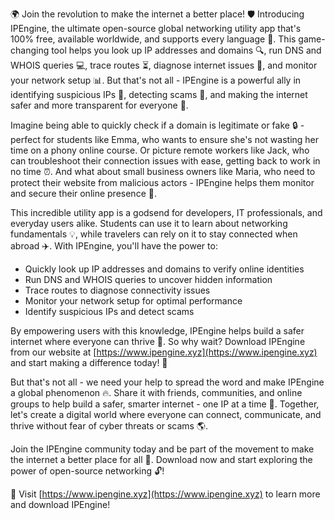 🌍 Join the revolution to make the internet a better place! 🛡️ Introducing IPEngine, the ultimate open-source global networking utility app that's 100% free, available worldwide, and supports every language 📖. This game-changing tool helps you look up IP addresses and domains 🔍, run DNS and WHOIS queries 💻, trace routes ⏳, diagnose internet issues 👀, and monitor your network setup 📊. But that's not all - IPEngine is a powerful ally in identifying suspicious IPs 👺, detecting scams 🚨, and making the internet safer and more transparent for everyone 🌟.

Imagine being able to quickly check if a domain is legitimate or fake 🔒 - perfect for students like Emma, who wants to ensure she's not wasting her time on a phony online course. Or picture remote workers like Jack, who can troubleshoot their connection issues with ease, getting back to work in no time ⏰. And what about small business owners like Maria, who need to protect their website from malicious actors - IPEngine helps them monitor and secure their online presence 🚀.

This incredible utility app is a godsend for developers, IT professionals, and everyday users alike. Students can use it to learn about networking fundamentals 💡, while travelers can rely on it to stay connected when abroad ✈️. With IPEngine, you'll have the power to:

* Quickly look up IP addresses and domains to verify online identities
* Run DNS and WHOIS queries to uncover hidden information
* Trace routes to diagnose connectivity issues
* Monitor your network setup for optimal performance
* Identify suspicious IPs and detect scams

By empowering users with this knowledge, IPEngine helps build a safer internet where everyone can thrive 🌈. So why wait? Download IPEngine from our website at [https://www.ipengine.xyz](https://www.ipengine.xyz) and start making a difference today! 🚀

But that's not all - we need your help to spread the word and make IPEngine a global phenomenon 🔥. Share it with friends, communities, and online groups to help build a safer, smarter internet - one IP at a time 💪. Together, let's create a digital world where everyone can connect, communicate, and thrive without fear of cyber threats or scams 🌎.

Join the IPEngine community today and be part of the movement to make the internet a better place for all 👫. Download now and start exploring the power of open-source networking 🔓!

🔗 Visit [https://www.ipengine.xyz](https://www.ipengine.xyz) to learn more and download IPEngine!
